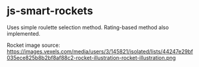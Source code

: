 # js-smart-rockets

Uses simple roulette selection method. Rating-based method also implemented.

Rocket image source: https://images.vexels.com/media/users/3/145821/isolated/lists/44247e29bf035ece825b8b2bf8af88c2-rocket-illustration-rocket-illustration.png
